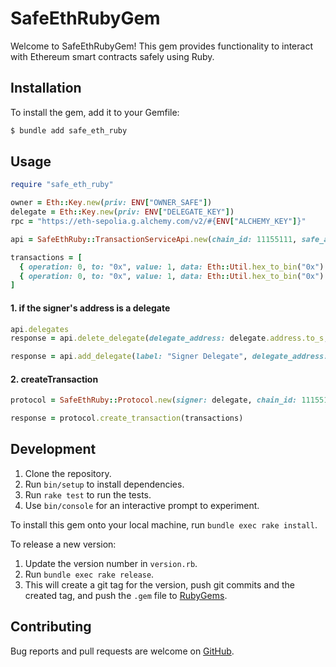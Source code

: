 # SafeEthRubyGem

Welcome to SafeEthRubyGem! This gem provides functionality to interact with Ethereum smart contracts safely using Ruby.

## Installation

To install the gem, add it to your Gemfile:

```sh
$ bundle add safe_eth_ruby
```

## Usage

```ruby
require "safe_eth_ruby"

owner = Eth::Key.new(priv: ENV["OWNER_SAFE"])
delegate = Eth::Key.new(priv: ENV["DELEGATE_KEY"])
rpc = "https://eth-sepolia.g.alchemy.com/v2/#{ENV["ALCHEMY_KEY"]}"

api = SafeEthRuby::TransactionServiceApi.new(chain_id: 11155111, safe_address: ENV["SAFE_ADDRESS"])

transactions = [
  { operation: 0, to: "0x", value: 1, data: Eth::Util.hex_to_bin("0x") },
  { operation: 0, to: "0x", value: 1, data: Eth::Util.hex_to_bin("0x") },
]
```
#### 1. if the signer's address is a delegate
```ruby
api.delegates
response = api.delete_delegate(delegate_address: delegate.address.to_s, owner:)

response = api.add_delegate(label: "Signer Delegate", delegate_address: delegate.address.to_s, owner:)
```

#### 2. createTransaction
```ruby
protocol = SafeEthRuby::Protocol.new(signer: delegate, chain_id: 11155111, safe_address: ENV["SAFE_ADDRESS"], rpc:)

response = protocol.create_transaction(transactions)
```

## Development

1. Clone the repository.
2. Run `bin/setup` to install dependencies.
3. Run `rake test` to run the tests.
4. Use `bin/console` for an interactive prompt to experiment.

To install this gem onto your local machine, run `bundle exec rake install`.

To release a new version:

1. Update the version number in `version.rb`.
2. Run `bundle exec rake release`.
3. This will create a git tag for the version, push git commits and the created tag, and push the `.gem` file to [RubyGems](https://rubygems.org).

## Contributing

Bug reports and pull requests are welcome on [GitHub](https://github.com/[USERNAME]/safe_eth_ruby_gem).
